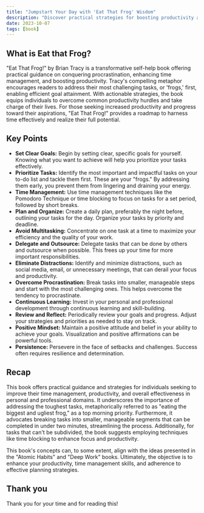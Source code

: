 ```yaml
---
title: "Jumpstart Your Day with 'Eat That Frog' Wisdom"
description: "Discover practical strategies for boosting productivity and time management while aligning with effective planning, akin to Atomic Habits and Deep Work."
date: 2023-10-07
tags: [book]
---
```


## What is Eat that Frog?

"Eat That Frog!" by Brian Tracy is a transformative self-help book offering practical guidance on conquering procrastination, enhancing time management, and boosting productivity. Tracy's compelling metaphor encourages readers to address their most challenging tasks, or 'frogs,' first, enabling efficient goal attainment. With actionable strategies, the book equips individuals to overcome common productivity hurdles and take charge of their lives. For those seeking increased productivity and progress toward their aspirations, "Eat That Frog!" provides a roadmap to harness time effectively and realize their full potential.

## Key Points

- **Set Clear Goals:** Begin by setting clear, specific goals for yourself. Knowing what you want to achieve will help you prioritize your tasks effectively.
- **Prioritize Tasks:** Identify the most important and impactful tasks on your to-do list and tackle them first. These are your "frogs." By addressing them early, you prevent them from lingering and draining your energy.
- **Time Management:** Use time management techniques like the Pomodoro Technique or time blocking to focus on tasks for a set period, followed by short breaks.
- **Plan and Organize:** Create a daily plan, preferably the night before, outlining your tasks for the day. Organize your tasks by priority and deadline.
- **Avoid Multitasking:** Concentrate on one task at a time to maximize your efficiency and the quality of your work.
- **Delegate and Outsource:** Delegate tasks that can be done by others and outsource when possible. This frees up your time for more important responsibilities.
- **Eliminate Distractions:** Identify and minimize distractions, such as social media, email, or unnecessary meetings, that can derail your focus and productivity.
- **Overcome Procrastination:** Break tasks into smaller, manageable steps and start with the most challenging ones. This helps overcome the tendency to procrastinate.
- **Continuous Learning:** Invest in your personal and professional development through continuous learning and skill-building.
- **Review and Reflect:** Periodically review your goals and progress. Adjust your strategies and priorities as needed to stay on track.
- **Positive Mindset:** Maintain a positive attitude and belief in your ability to achieve your goals. Visualization and positive affirmations can be powerful tools.
- **Persistence:** Persevere in the face of setbacks and challenges. Success often requires resilience and determination.

## Recap

This book offers practical guidance and strategies for individuals seeking to improve their time management, productivity, and overall effectiveness in personal and professional domains. It underscores the importance of addressing the toughest tasks, metaphorically referred to as "eating the biggest and ugliest frog," as a top morning priority. Furthermore, it advocates breaking tasks into smaller, manageable segments that can be completed in under two minutes, streamlining the process. Additionally, for tasks that can't be subdivided, the book suggests employing techniques like time blocking to enhance focus and productivity.

This book's concepts can, to some extent, align with the ideas presented in the "Atomic Habits" and "Deep Work" books. Ultimately, the objective is to enhance your productivity, time management skills, and adherence to effective planning strategies.

## Thank you

Thank you for your time and for reading this!
